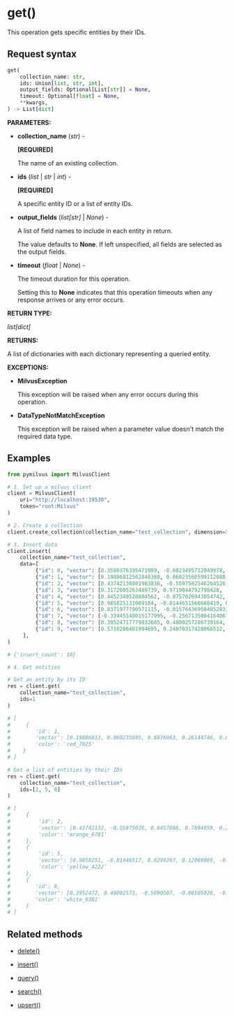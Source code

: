 # get()

This operation gets specific entities by their IDs.

## Request syntax

```python
get(
    collection_name: str,
    ids: Union[list, str, int],
    output_fields: Optional[List[str]] = None,
    timeout: Optional[float] = None,
    **kwargs,
) -> List[dict]
```

**PARAMETERS:**

- **collection_name** (*str*) -

    **[REQUIRED]**

    The name of an existing collection.

- **ids** (*list* | *str* | *int*) -

    **[REQUIRED]**

    A specific entity ID or a list of entity IDs.

- **output_fields** (*list[str]* | *None*) -

    A list of field names to include in each entity in return.

    The value defaults to **None**. If left unspecified, all fields are selected as the output fields.

- **timeout** (*float* | *None*) -

    The timeout duration for this operation. 

    Setting this to **None** indicates that this operation timeouts when any response arrives or any error occurs.

**RETURN TYPE:**

*list[dict]*

**RETURNS:**

A list of dictionaries with each dictionary representing a queried entity.

**EXCEPTIONS:**

- **MilvusException**

    This exception will be raised when any error occurs during this operation.

- **DataTypeNotMatchException**

    This exception will be raised when a parameter value doesn't match the required data type.

## Examples

```python
from pymilvus import MilvusClient

# 1. Set up a milvus client
client = MilvusClient(
    uri="http://localhost:19530",
    token="root:Milvus"
)

# 2. Create a collection
client.create_collection(collection_name="test_collection", dimension=5)

# 3. Insert data
client.insert(
    collection_name="test_collection",
    data=[
         {"id": 0, "vector": [0.3580376395471989, -0.6023495712049978, 0.18414012509913835, -0.26286205330961354, 0.9029438446296592], "color": "pink_8682"},
         {"id": 1, "vector": [0.19886812562848388, 0.06023560599112088, 0.6976963061752597, 0.2614474506242501, 0.838729485096104], "color": "red_7025"},
         {"id": 2, "vector": [0.43742130801983836, -0.5597502546264526, 0.6457887650909682, 0.7894058910881185, 0.20785793220625592], "color": "orange_6781"},
         {"id": 3, "vector": [0.3172005263489739, 0.9719044792798428, -0.36981146090600725, -0.4860894583077995, 0.95791889146345], "color": "pink_9298"},
         {"id": 4, "vector": [0.4452349528804562, -0.8757026943054742, 0.8220779437047674, 0.46406290649483184, 0.30337481143159106], "color": "red_4794"},
         {"id": 5, "vector": [0.985825131989184, -0.8144651566660419, 0.6299267002202009, 0.1206906911183383, -0.1446277761879955], "color": "yellow_4222"},
         {"id": 6, "vector": [0.8371977790571115, -0.015764369584852833, -0.31062937026679327, -0.562666951622192, -0.8984947637863987], "color": "red_9392"},
         {"id": 7, "vector": [-0.33445148015177995, -0.2567135004164067, 0.8987539745369246, 0.9402995886420709, 0.5378064918413052], "color": "grey_8510"},
         {"id": 8, "vector": [0.39524717779832685, 0.4000257286739164, -0.5890507376891594, -0.8650502298996872, -0.6140360785406336], "color": "white_9381"},
         {"id": 9, "vector": [0.5718280481994695, 0.24070317428066512, -0.3737913482606834, -0.06726932177492717, -0.6980531615588608], "color": "purple_4976"}
     ],
)

# {'insert_count': 10}

# 4. Get entities

# Get an entity by its ID
res = client.get(
    collection_name="test_collection",
    ids=1
)

# [
#     {
#        'id': 1,
#        'vector': [0.19886813, 0.060235605, 0.6976963, 0.26144746, 0.8387295],
#        'color': 'red_7025'
#    }
# ]

# Get a list of entities by their IDs
res = client.get(
    collection_name="test_collection",
    ids=[2, 5, 8]
)

# [
#     {
#         'id': 2, 
#         'vector': [0.43742132, -0.55975026, 0.6457888, 0.7894059, 0.20785794], 
#         'color': 'orange_6781'
#     }, 
#     {
#         'id': 5, 
#         'vector': [0.9858251, -0.81446517, 0.6299267, 0.12069069, -0.14462778], 
#         'color': 'yellow_4222'
#     }, 
#     {
#        'id': 8, 
#        'vector': [0.3952472, 0.40002573, -0.5890507, -0.86505026, -0.6140361], 
#        'color': 'white_9381'
#     }
# ]
```

## Related methods

- [delete()](delete.md)

- [insert()](insert.md)

- [query()](query.md)

- [search()](search.md)

- [upsert()](upsert.md)

